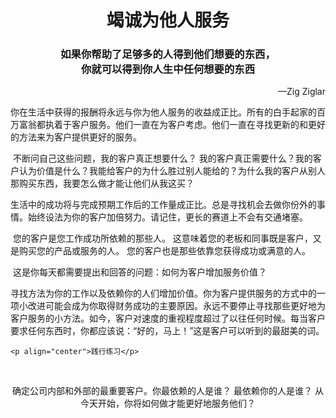 <h1 align="center">竭诚为他人服务</h1>

<h3 align="center">如果你帮助了足够多的人得到他们想要的东西，<br>你就可以得到你人生中任何想要的东西</h3>

<p align="right">—Zig Ziglar</p>

​	你在生活中获得的报酬将永远与你为他人服务的收益成正比。所有的白手起家的百万富翁都执着于客户服务。他们一直在为客户考虑。他们一直在寻找更新的和更好的方法来为客户提供更好的服务。

​	不断问自己这些问题，我的客户真正想要什么？ 我的客户真正需要什么？我的客户认为价值是什么？我能给客户的为什么胜过别人能给的？为什么我的客户从别人那购买东西，我要怎么做才能让他们从我这买？

​	生活中的成功将与完成预期工作后的工作量成正比。总是寻找机会去做你份外的事情。始终设法为你的客户加倍努力。请记住，更长的赛道上不会有交通堵塞。

​	您的客户是您工作成功所依赖的那些人。 这意味着您的老板和同事既是客户，又是购买您的产品或服务的人。 您的客户也是那些依靠您获得成功或满意的人。

​	这是你每天都需要提出和回答的问题：如何为客户增加服务价值？

​	寻找方法为你的工作以及依赖你的人们增加价值。你为客户提供服务的方式中的一项小改进可能会成为你取得财务成功的主要原因。永远不要停止寻找那些更好地为客户服务的小方法。
​	如今，客户对速度的重视程度超过了以往任何时候。每当客户要求任何东西时，你都应该说：“好的，马上！”这是客户可以听到的最甜美的词。

	<p align="center">践行练习</p>

​	<p align="center">确定公司内部和外部的最重要客户。你最依赖的人是谁？ 最依赖你的人是谁？ 从今天开始，你将如何做才能更好地服务他们？</p>



​	